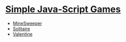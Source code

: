 # [Simple Java-Script Games](https://marth1nus.github.io/JSGames)

- [MineSweeper](https://marth1nus.github.io/JSGames/MineSweeper.html)
- [Solitaire](https://marth1nus.github.io/JSGames/Solitaire.html)
- [Valentine](https://marth1nus.github.io/JSGames/Valentine.html)
